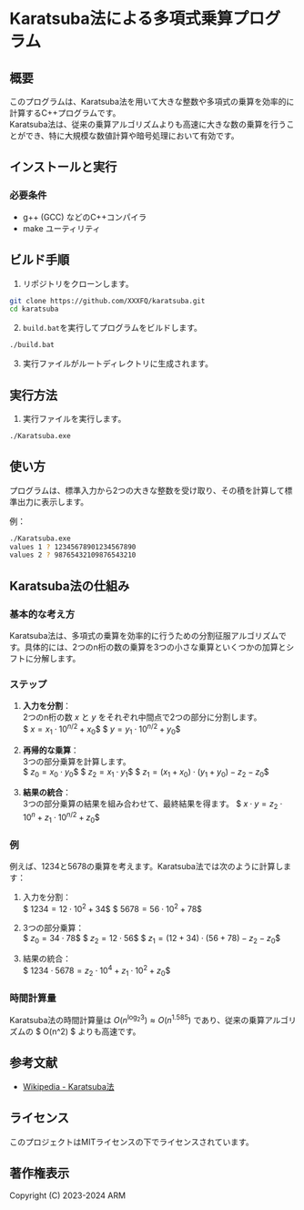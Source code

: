 # Karatsuba法による多項式乗算プログラム

## 概要

このプログラムは、Karatsuba法を用いて大きな整数や多項式の乗算を効率的に計算するC++プログラムです。  
Karatsuba法は、従来の乗算アルゴリズムよりも高速に大きな数の乗算を行うことができ、特に大規模な数値計算や暗号処理において有効です。

## インストールと実行
### 必要条件

* g++ (GCC) などのC++コンパイラ
* make ユーティリティ

## ビルド手順

1. リポジトリをクローンします。
```sh
git clone https://github.com/XXXFQ/karatsuba.git
cd karatsuba
```

2. `build.bat`を実行してプログラムをビルドします。
```sh
./build.bat
```

3. 実行ファイルがルートディレクトリに生成されます。

## 実行方法

1. 実行ファイルを実行します。
```sh
./Karatsuba.exe
```

## 使い方
プログラムは、標準入力から2つの大きな整数を受け取り、その積を計算して標準出力に表示します。

例：
```sh
./Karatsuba.exe
values 1 ? 12345678901234567890
values 2 ? 98765432109876543210
```

## Karatsuba法の仕組み

### 基本的な考え方

Karatsuba法は、多項式の乗算を効率的に行うための分割征服アルゴリズムです。具体的には、2つのn桁の数の乗算を3つの小さな乗算といくつかの加算とシフトに分解します。

### ステップ

1. **入力を分割**：     
   2つのn桁の数 $x$ と $y$ をそれぞれ中間点で2つの部分に分割します。    
   $$\ x = x_1 \cdot 10^{n/2} + x_0 \$$
   $$\ y = y_1 \cdot 10^{n/2} + y_0 \$$

2. **再帰的な乗算**：   
   3つの部分乗算を計算します。  
   $$\ z_0 = x_0 \cdot y_0 \$$
   $$\ z_2 = x_1 \cdot y_1 \$$
   $$\ z_1 = (x_1 + x_0) \cdot (y_1 + y_0) - z_2 - z_0 \$$

3. **結果の統合**：  
   3つの部分乗算の結果を組み合わせて、最終結果を得ます。
   $$\ x \cdot y = z_2 \cdot 10^n + z_1 \cdot 10^{n/2} + z_0 \$$

### 例

例えば、1234と5678の乗算を考えます。Karatsuba法では次のように計算します：

1. 入力を分割：   
   $$\ 1234 = 12 \cdot 10^2 + 34 \$$
   $$\ 5678 = 56 \cdot 10^2 + 78 \$$

2. 3つの部分乗算：   
   $$\ z_0 = 34 \cdot 78 \$$
   $$\ z_2 = 12 \cdot 56 \$$
   $$\ z_1 = (12 + 34) \cdot (56 + 78) - z_2 - z_0 \$$

3. 結果の統合：   
   $$\ 1234 \cdot 5678 = z_2 \cdot 10^4 + z_1 \cdot 10^2 + z_0 \$$

### 時間計算量

Karatsuba法の時間計算量は $O(n^{\log_2 3}) \approx O(n^{1.585})$ であり、従来の乗算アルゴリズムの $ O(n^2) $ よりも高速です。

## 参考文献

- [Wikipedia - Karatsuba法](https://ja.wikipedia.org/wiki/%E3%82%AB%E3%83%A9%E3%83%84%E3%83%90%E6%B3%95)

## ライセンス

このプロジェクトはMITライセンスの下でライセンスされています。

## 著作権表示

Copyright (C) 2023-2024 ARM